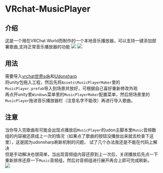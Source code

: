 # VRchat-MusicPlayer
## 介绍
这是一个用在VRChat World而制作的一个本地音乐播放器，可以支持一键添加部署歌曲,支持正常音乐播放器的功能
![](https://raw.githubusercontent.com/CCYellowStar/pic/master/20220317/QQ截图20220323144455.os3lqi5o58g.webp)
![](https://raw.githubusercontent.com/CCYellowStar/pic/master/20220317/QQ截图20220323144415.29nutdk60zb4.webp)
## 用法
需要导入[vrchat世界sdk](https://vrchat.com/home/download)和[Udonsharp](https://github.com/vrchat-community/UdonSharp)  
将unity包拖入工程，然后先将`Assets\MusicPlayerMaker`里的`MusicPlayer.prefab`导入到场景并放好，可根据自己喜好重新修改外观  
再点开unity里`Windows`菜单里的`MusicPlayerMaker`配置菜单，然后把场景里的`MusicPlayer`拖进音乐播放器栏（注意名字不能改）再进行导入歌曲。
## 注意
当你导入完歌曲有可能会出现点播放后`MusicPlayer`的udon主脚本里`Music`音频数组的内容被还原成上一次的情况（如果点了歌曲的按钮没播放出来就去检查下这里），这是因为udonsharp刷新机制的问题，
试了几个办法我还是不能在代码上解决    
但是手动解决也很简单，当出现音频组内容还原到上一次后，关闭播放后先点一下重新排序还原一下`Music`音频组，然后对音频组进行展开再合上即可完成刷新。  
![](https://raw.githubusercontent.com/CCYellowStar/pic/master/20220317/image.3bn116rm8l80.webp)
